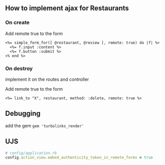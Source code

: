 
## How to implement ajax for Restaurants

### On create
Add remote true to the form
```erb
<%= simple_form_for([ @restaurant, @review ], remote: true) do |f| %>
  <%= f.input :content %>
  <%= f.button :submit %>
<% end %>
```

### On destroy
implement it on the routes and controller

Add remote true to the form
```erb
<%= link_to "X", restaurant, method: :delete, remote: true %>
```

## Debugging
add the gem
`gem 'turbolinks_render'`

## UJS
```ruby
# config/application.rb
config.action_view.embed_authenticity_token_in_remote_forms = true
```
